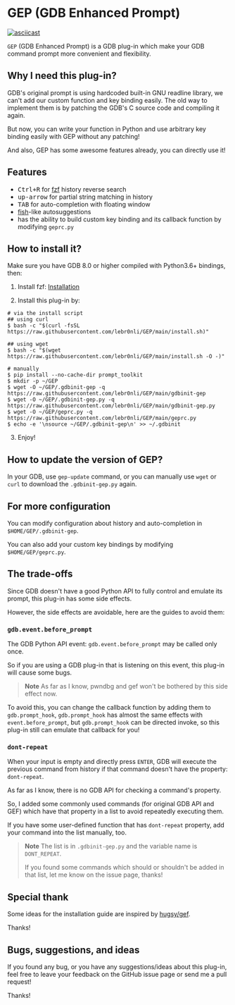 # GEP (GDB Enhanced Prompt)

[![asciicast](https://asciinema.org/a/TJiEkHv3cqieR0XizG41uOg93.svg)](https://asciinema.org/a/TJiEkHv3cqieR0XizG41uOg93)

`GEP` (GDB Enhanced Prompt) is a GDB plug-in which make your GDB command prompt more convenient and flexibility.

## Why I need this plug-in?

GDB's original prompt is using hardcoded built-in GNU readline library, we can't add our custom function and key binding
easily. The old way to implement them is by patching the GDB's C source code and compiling it again.

But now, you can write your function in Python and use arbitrary key binding easily with GEP without any patching!

And also, GEP has some awesome features already, you can directly use it!

## Features

- <kbd>Ctrl+R</kbd> for [fzf](https://github.com/junegunn/fzf) history reverse search
- <kbd>up-arrow</kbd> for partial string matching in history
- <kbd>TAB</kbd> for auto-completion with floating window
- [fish](https://fishshell.com)-like autosuggestions
- has the ability to build custom key binding and its callback function by modifying `geprc.py`

## How to install it?

Make sure you have GDB 8.0 or higher compiled with Python3.6+ bindings, then:

1. Install fzf: [Installation](https://github.com/junegunn/fzf#installation)

2. Install this plug-in by:

```shell
# via the install script
## using curl
$ bash -c "$(curl -fsSL https://raw.githubusercontent.com/lebr0nli/GEP/main/install.sh)"

## using wget
$ bash -c "$(wget https://raw.githubusercontent.com/lebr0nli/GEP/main/install.sh -O -)"

# manually
$ pip install --no-cache-dir prompt_toolkit
$ mkdir -p ~/GEP
$ wget -O ~/GEP/.gdbinit-gep -q https://raw.githubusercontent.com/lebr0nli/GEP/main/gdbinit-gep
$ wget -O ~/GEP/.gdbinit-gep.py -q https://raw.githubusercontent.com/lebr0nli/GEP/main/gdbinit-gep.py
$ wget -O ~/GEP/geprc.py -q https://raw.githubusercontent.com/lebr0nli/GEP/main/geprc.py
$ echo -e '\nsource ~/GEP/.gdbinit-gep\n' >> ~/.gdbinit
```

3. Enjoy!

## How to update the version of GEP?

In your GDB, use `gep-update` command, or you can manually use `wget` or `curl` to download the `.gdbinit-gep.py` again.

## For more configuration

You can modify configuration about history and auto-completion in `$HOME/GEP/.gdbinit-gep`.

You can also add your custom key bindings by modifying `$HOME/GEP/geprc.py`.

## The trade-offs

Since GDB doesn't have a good Python API to fully control and emulate its prompt, this plug-in has some side
effects.

However, the side effects are avoidable, here are the guides to avoid them:

### `gdb.event.before_prompt`

The GDB Python API event: `gdb.event.before_prompt` may be called only once.

So if you are using a GDB plug-in that is listening on this event, this plug-in will cause some bugs.

> **Note**
> As far as I know, pwndbg and gef won't be bothered by this side effect now.

To avoid this, you can change the callback function by adding them to `gdb.prompt_hook`, `gdb.prompt_hook` has almost
the same effects with `event.before_prompt`, but `gdb.prompt_hook` can be directed invoke, so this plug-in still can
emulate that callback for you!

### `dont-repeat`

When your input is empty and directly press `ENTER`, GDB will execute the previous command from history if that command
doesn't have the property: `dont-repeat`.

As far as I know, there is no GDB API for checking a command's property.

So, I added some commonly used commands (for original GDB API and GEF) which have that property in a list to avoid
repeatedly executing them.

If you have some user-defined function that has `dont-repeat` property, add your command into the list manually, too.

> **Note**
> The list is in `.gdbinit-gep.py` and the variable name is `DONT_REPEAT`.
>
> If you found some commands which should or shouldn't be added in that list, let me know on the issue page, thanks!

## Special thank

Some ideas for the installation guide are inspired by [hugsy/gef](https://github.com/hugsy/gef).

Thanks!

## Bugs, suggestions, and ideas

If you found any bug, or you have any suggestions/ideas about this plug-in, feel free to leave your feedback on the
GitHub issue page or send me a pull request!

Thanks!
